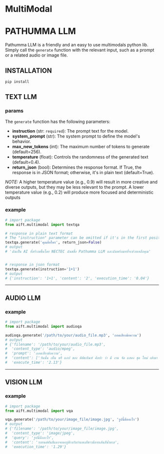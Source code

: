 # MultiModal

# PATHUMMA LLM
Pathumma LLM is a friendly and an easy to use multimodals python lib. Simply call the `generate` function with the relevant input, such as a prompt or a related audio or image file.

## INSTALLATION
```sh
pip install
```

## TEXT LLM

### params
The `generate` function has the following parameters:

* **instruction** (str: `required`): The prompt text for the model.
* **system_prompt** (str): The system prompt to define the model's behavior.
* **max_new_tokens** (int): The maximum number of tokens to generate (default=256).
* **temperature** (float): Controls the randomness of the generated text (default=0.4).
* **return_json** (bool): Determines the response format. If True, the response is in JSON format; otherwise, it's in plain text (default=True).

_NOTE:_ 
A higher temperature value (e.g., 0.9) will result in more creative and diverse outputs, but they may be less relevant to the prompt. A lower temperature value (e.g., 0.2) will produce more focused and deterministic outputs


### example
```python
# import package
from aift.multimodal import textqa

# response in plain text format
# The "instruction" parameter can be omitted if it's in the first position
textqa.generate('คุณคือใคร', return_json=False)
# output
# 'ฉันเป็น AI ที่สร้างขขึ้นโดย NECTEC ฉันชชื่อ Pathumma LLM และฉันพร้อมทที่จะช่วยเหลือคุณ'


# response in json format
textqa.generate(instruction='1+1')
# output
# {'instruction': '1+1', 'content': '2', 'execution_time': '0.04'}
```
---

## AUDIO LLM
### example
```python
# import package
from aift.multimodal import audioqa

audioqa.generate('/path/to/your/audio_file.mp3', 'ถอดเสียงข้อความ')
# output
# {'filename': '/path/to/your/audio_file.mp3',
#  'content_type': 'audio/mpeg',
#  'prompt': 'ถอดเสียงข้อความ',
#  'content': ['วันนั้น เห็น พรี แอป ของ พิพิธภัณฑ์ ศิลปะ ว่า มี งาน จัด แสดง ชุด ใหม่ เข้ามา แล้ว เกี่ยวกับ ภาพพิมพ์ ญี่ปุ่น แฟน เรานี่ ชอบ มาก'],
#  'execute_time': '2.13'}
```
---

## VISION LLM
### example
```python
# import package
from aift.multimodal import vqa

vqa.generate('/path/to/your/image_file/image.jpg', 'รูปนี้คืออะไร')
# output
# {'filename': '/path/to/your/image_file/image.jpg',
#  'content_type': 'image/jpeg',
#  'query': 'รูปนี้คืออะไร',
#  'content': 'รถยนต์คันสีแดงจอดอยู่ข้างกับกำแพงสีขาวมีลายเส้นสีน้ำตาล',
#  'execution_time': '1.29'}
```
